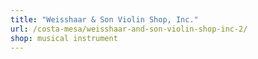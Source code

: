 ```yaml
---
title: "Weisshaar & Son Violin Shop, Inc."
url: /costa-mesa/weisshaar-and-son-violin-shop-inc-2/
shop: musical instrument
---
```

